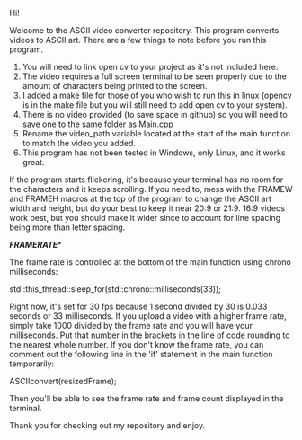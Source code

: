 Hi!

Welcome to the ASCII video converter repository. This program converts videos to ASCII art. There are a few things to note before you run this program.

1. You will need to link open cv to your project as it's not included here.
2. The video requires a full screen terminal to be seen properly due to the amount of characters being printed to the screen.
3. I added a make file for those of you who wish to run this in linux (opencv is in the make file but you will still need to add open cv to your system).
4. There is no video provided (to save space in github) so you will need to save one to the same folder as Main.cpp
5. Rename the video_path variable located at the start of the main function to match the video you added.
6. This program has not been tested in Windows, only Linux, and it works great.

If the program starts flickering, it's because your terminal has no room for the characters and it keeps scrolling. If you need to, mess with the FRAMEW and FRAMEH macros at the top of the program to change the ASCII art width and height, but do your best to keep it near 20:9 or 21:9. 16:9 videos work best, but you should make it wider since to account for line spacing being more than letter spacing.

***FRAMERATE****

The frame rate is controlled at the bottom of the main function using chrono milliseconds:

std::this_thread::sleep_for(std::chrono::milliseconds(33));

Right now, it's set for 30 fps because 1 second divided by 30 is 0.033 seconds or 33 milliseconds. If you upload a video with a higher frame rate, simply take 1000 divided by the frame rate and you will have your milliseconds. Put that number in the brackets in the line of code rounding to the nearest whole number. If you don't know the frame rate, you can comment out the following line in the 'if' statement in the main function temporarily:

ASCIIconvert(resizedFrame);

Then you'll be able to see the frame rate and frame count displayed in the terminal.

Thank you for checking out my repository and enjoy.
